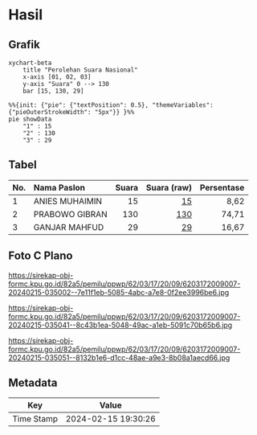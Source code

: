# Hasil

## Grafik

```mermaid
xychart-beta
    title "Perolehan Suara Nasional"
    x-axis [01, 02, 03]
    y-axis "Suara" 0 --> 130
    bar [15, 130, 29]
```

```mermaid
%%{init: {"pie": {"textPosition": 0.5}, "themeVariables": {"pieOuterStrokeWidth": "5px"}} }%%
pie showData
    "1" : 15
    "2" : 130
    "3" : 29
```

## Tabel

| No. | Nama Paslon    | Suara | Suara (raw) | Persentase |
|:--- |:-------------- | -----:| -----------:| ----------:|
| 1   | ANIES MUHAIMIN | 15    | [15][p-1]   | 8,62       |
| 2   | PRABOWO GIBRAN | 130   | [130][p-2]  | 74,71      |
| 3   | GANJAR MAHFUD  | 29    | [29][p-3]   | 16,67      |


[p-1]: https://github.com/gigit-pemilu/pemilu-2024/blob/main/pilpres/hitung-suara/sub/62-kalimantan-tengah/sub/03-kapuas/sub/17-bataguh/sub/2009-terusan-mulya/sub/007-tps/sub/paslon-1.txt
[p-2]: https://github.com/gigit-pemilu/pemilu-2024/blob/main/pilpres/hitung-suara/sub/62-kalimantan-tengah/sub/03-kapuas/sub/17-bataguh/sub/2009-terusan-mulya/sub/007-tps/sub/paslon-2.txt
[p-3]: https://github.com/gigit-pemilu/pemilu-2024/blob/main/pilpres/hitung-suara/sub/62-kalimantan-tengah/sub/03-kapuas/sub/17-bataguh/sub/2009-terusan-mulya/sub/007-tps/sub/paslon-3.txt

## Foto C Plano

https://sirekap-obj-formc.kpu.go.id/82a5/pemilu/ppwp/62/03/17/20/09/6203172009007-20240215-035002--7e11f1eb-5085-4abc-a7e8-0f2ee3996be6.jpg

https://sirekap-obj-formc.kpu.go.id/82a5/pemilu/ppwp/62/03/17/20/09/6203172009007-20240215-035041--8c43b1ea-5048-49ac-a1eb-5091c70b65b6.jpg

https://sirekap-obj-formc.kpu.go.id/82a5/pemilu/ppwp/62/03/17/20/09/6203172009007-20240215-035051--8132b1e6-d1cc-48ae-a9e3-8b08a1aecd66.jpg


## Metadata

| Key        | Value               |
| ---------- | ------------------- |
| Time Stamp | 2024-02-15 19:30:26 |



